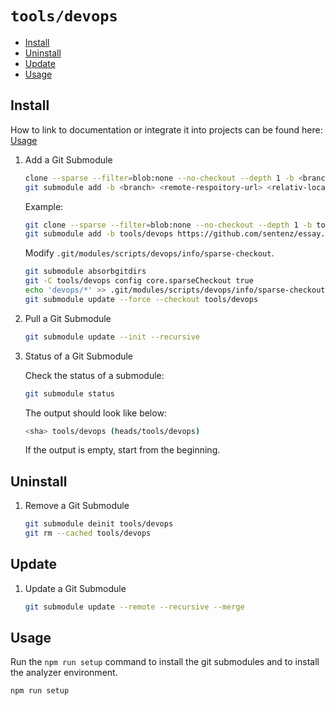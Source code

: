 # `tools/devops`

- [Install](#install)
- [Uninstall](#uninstall)
- [Update](#update)
- [Usage](#usage)

## Install

How to link to documentation or integrate it into projects can be found here: [Usage](https://dev.azure.com/SMCEMEA/DE-PCD-General/_git/DE-PCD-General?path=/&version=GBmain&_a=contents&anchor=usage)

1. Add a Git Submodule

   ```bash
   clone --sparse --filter=blob:none --no-checkout --depth 1 -b <branch> <remote-respoitory-url> <relativ-local-folder-path>
   git submodule add -b <branch> <remote-respoitory-url> <relativ-local-folder-path>
   ```

   Example:

   ```bash
   git clone --sparse --filter=blob:none --no-checkout --depth 1 -b tools/devops https://github.com/sentenz/essay.git tools/devops
   git submodule add -b tools/devops https://github.com/sentenz/essay.git tools/devops
   ```

   Modify `.git/modules/scripts/devops/info/sparse-checkout`.

   ```bash
   git submodule absorbgitdirs
   git -C tools/devops config core.sparseCheckout true
   echo 'devops/*' >> .git/modules/scripts/devops/info/sparse-checkout
   git submodule update --force --checkout tools/devops
   ```

2. Pull a Git Submodule

   ```bash
   git submodule update --init --recursive
   ```

3. Status of a Git Submodule

   Check the status of a submodule:

   ```bash
   git submodule status
   ```

   The output should look like below:

   ```bash
   <sha> tools/devops (heads/tools/devops)
   ```

   If the output is empty, start from the beginning.

## Uninstall

1. Remove a Git Submodule

   ```bash
   git submodule deinit tools/devops
   git rm --cached tools/devops
   ```

## Update

1. Update a Git Submodule

   ```bash
   git submodule update --remote --recursive --merge
   ```

## Usage

Run the `npm run setup` command to install the git submodules and to install the analyzer environment.

```bash
npm run setup
```
